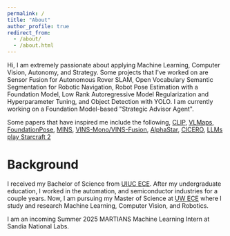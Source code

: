 ```yaml
---
permalink: /
title: "About"
author_profile: true
redirect_from: 
  - /about/
  - /about.html
---
```


Hi, I am extremely passionate about applying Machine Learning, Computer Vision, Autonomy, and Strategy. Some projects that I've worked on are Sensor Fusion for Autonomous Rover SLAM, Open Vocabulary Semantic Segmentation for Robotic Navigation, Robot Pose Estimation with a Foundation Model, Low Rank Autoregressive Model Regularization and Hyperparameter Tuning, and Object Detection with YOLO. I am currently working on a Foundation Model-based "Strategic Advisor Agent". 

Some papers that have inspired me include the following, [CLIP](https://arxiv.org/abs/2103.00020), 
[VLMaps](https://arxiv.org/pdf/2210.05714), [FoundationPose](https://nvlabs.github.io/FoundationPose/), [MINS](https://arxiv.org/abs/2309.15390), [VINS-Mono/VINS-Fusion](https://ieeexplore.ieee.org/document/8421746), [AlphaStar](https://arxiv.org/pdf/2308.03526), 
[CICERO](https://www.science.org/doi/10.1126/science.ade9097), [LLMs play Starcraft 2](https://arxiv.org/abs/2312.11865)


Background
======
I received my Bachelor of Science from [UIUC ECE](https://ece.illinois.edu/). After my undergraduate education, I worked 
in the automation, and semiconductor industries for a couple years. Now, I am pursuing my Master of Science at [UW ECE](https://www.ece.uw.edu/) where I study and research Machine Learning, Computer Vision, and Robotics.

I am an incoming Summer 2025 MARTIANS Machine Learning Intern at Sandia National Labs.